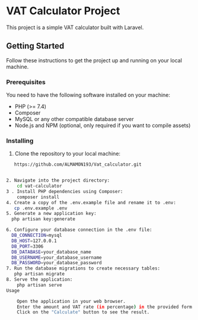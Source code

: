 # VAT Calculator Project

This project is a simple VAT calculator built with Laravel.

## Getting Started

Follow these instructions to get the project up and running on your local machine.

### Prerequisites

You need to have the following software installed on your machine:

- PHP (>= 7.4)
- Composer
- MySQL or any other compatible database server
- Node.js and NPM (optional, only required if you want to compile assets)

### Installing

1. Clone the repository to your local machine:

```bash
   https://github.com/ALMAMON193/Vat_calculator.git


2. Navigate into the project directory:
    cd vat-calculator
3 . Install PHP dependencies using Composer:
    composer install
4. Create a copy of the .env.example file and rename it to .env:
   cp .env.example .env
5. Generate a new application key:
  php artisan key:generate

6. Configure your database connection in the .env file:
  DB_CONNECTION=mysql
  DB_HOST=127.0.0.1
  DB_PORT=3306
  DB_DATABASE=your_database_name
  DB_USERNAME=your_database_username
  DB_PASSWORD=your_database_password
7. Run the database migrations to create necessary tables:
   php artisan migrate
8. Serve the application:
    php artisan serve
Usage

    Open the application in your web browser.
    Enter the amount and VAT rate (in percentage) in the provided form.
    Click on the "Calculate" button to see the result.

